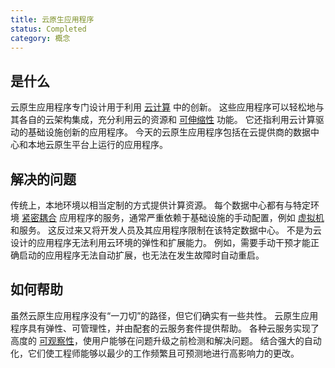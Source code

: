 ```yaml
---
title: 云原生应用程序
status: Completed
category: 概念
---
```


## 是什么

云原生应用程序专门设计用于利用 [云计算](/zh-cn/cloud_computing/) 中的创新。
这些应用程序可以轻松地与其各自的云架构集成，充分利用云的资源和 [可伸缩性](/zh-cn/scalability/) 功能。
它还指利用云计算驱动的基础设施创新的应用程序。
今天的云原生应用程序包括在云提供商的数据中心和本地云原生平台上运行的应用程序。

## 解决的问题

传统上，本地环境以相当定制的方式提供计算资源。
每个数据中心都有与特定环境 [紧密耦合](/tightly_coupled_architectures/) 应用程序的服务，通常严重依赖于基础设施的手动配置，例如 [虚拟机](/zh-cn/virtual_machine/) 和服务。
这反过来又将开发人员及其应用程序限制在该特定数据中心。
不是为云设计的应用程序无法利用云环境的弹性和扩展能力。
例如，需要手动干预才能正确启动的应用程序无法自动扩展，也无法在发生故障时自动重启。

## 如何帮助

虽然云原生应用程序没有“一刀切”的路径，但它们确实有一些共性。
云原生应用程序具有弹性、可管理性，并由配套的云服务套件提供帮助。
各种云服务实现了高度的 [可观察性](/observability/)，使用户能够在问题升级之前检测和解决问题。
结合强大的自动化，它们使工程师能够以最少的工作频繁且可预测地进行高影响力的更改。

